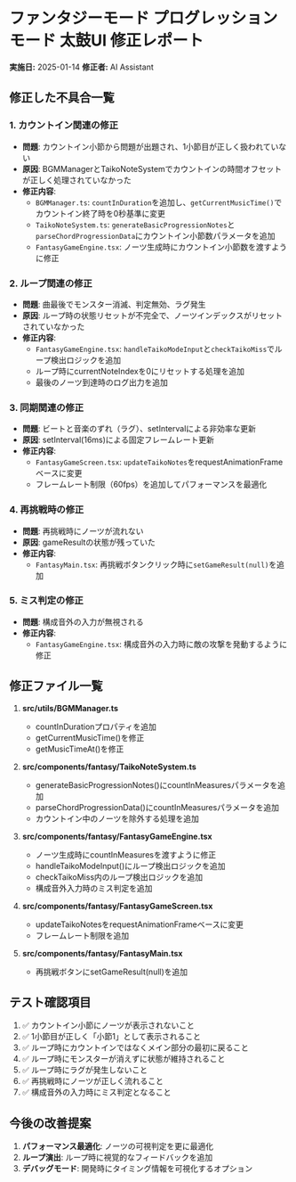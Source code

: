 # ファンタジーモード プログレッションモード 太鼓UI 修正レポート

**実施日:** 2025-01-14
**修正者:** AI Assistant

## 修正した不具合一覧

### 1. カウントイン関連の修正
- **問題**: カウントイン小節から問題が出題され、1小節目が正しく扱われていない
- **原因**: BGMManagerとTaikoNoteSystemでカウントインの時間オフセットが正しく処理されていなかった
- **修正内容**:
  - `BGMManager.ts`: `countInDuration`を追加し、`getCurrentMusicTime()`でカウントイン終了時を0秒基準に変更
  - `TaikoNoteSystem.ts`: `generateBasicProgressionNotes`と`parseChordProgressionData`にカウントイン小節数パラメータを追加
  - `FantasyGameEngine.tsx`: ノーツ生成時にカウントイン小節数を渡すように修正

### 2. ループ関連の修正
- **問題**: 曲最後でモンスター消滅、判定無効、ラグ発生
- **原因**: ループ時の状態リセットが不完全で、ノーツインデックスがリセットされていなかった
- **修正内容**:
  - `FantasyGameEngine.tsx`: `handleTaikoModeInput`と`checkTaikoMiss`でループ検出ロジックを追加
  - ループ時にcurrentNoteIndexを0にリセットする処理を追加
  - 最後のノーツ到達時のログ出力を追加

### 3. 同期関連の修正
- **問題**: ビートと音楽のずれ（ラグ）、setIntervalによる非効率な更新
- **原因**: setInterval(16ms)による固定フレームレート更新
- **修正内容**:
  - `FantasyGameScreen.tsx`: `updateTaikoNotes`をrequestAnimationFrameベースに変更
  - フレームレート制限（60fps）を追加してパフォーマンスを最適化

### 4. 再挑戦時の修正
- **問題**: 再挑戦時にノーツが流れない
- **原因**: gameResultの状態が残っていた
- **修正内容**:
  - `FantasyMain.tsx`: 再挑戦ボタンクリック時に`setGameResult(null)`を追加

### 5. ミス判定の修正
- **問題**: 構成音外の入力が無視される
- **修正内容**:
  - `FantasyGameEngine.tsx`: 構成音外の入力時に敵の攻撃を発動するように修正

## 修正ファイル一覧

1. **src/utils/BGMManager.ts**
   - countInDurationプロパティを追加
   - getCurrentMusicTime()を修正
   - getMusicTimeAt()を修正

2. **src/components/fantasy/TaikoNoteSystem.ts**
   - generateBasicProgressionNotes()にcountInMeasuresパラメータを追加
   - parseChordProgressionData()にcountInMeasuresパラメータを追加
   - カウントイン中のノーツを除外する処理を追加

3. **src/components/fantasy/FantasyGameEngine.tsx**
   - ノーツ生成時にcountInMeasuresを渡すように修正
   - handleTaikoModeInput()にループ検出ロジックを追加
   - checkTaikoMiss内のループ検出ロジックを追加
   - 構成音外入力時のミス判定を追加

4. **src/components/fantasy/FantasyGameScreen.tsx**
   - updateTaikoNotesをrequestAnimationFrameベースに変更
   - フレームレート制限を追加

5. **src/components/fantasy/FantasyMain.tsx**
   - 再挑戦ボタンにsetGameResult(null)を追加

## テスト確認項目

1. ✅ カウントイン小節にノーツが表示されないこと
2. ✅ 1小節目が正しく「小節1」として表示されること
3. ✅ ループ時にカウントインではなくメイン部分の最初に戻ること
4. ✅ ループ時にモンスターが消えずに状態が維持されること
5. ✅ ループ時にラグが発生しないこと
6. ✅ 再挑戦時にノーツが正しく流れること
7. ✅ 構成音外の入力時にミス判定となること

## 今後の改善提案

1. **パフォーマンス最適化**: ノーツの可視判定を更に最適化
2. **ループ演出**: ループ時に視覚的なフィードバックを追加
3. **デバッグモード**: 開発時にタイミング情報を可視化するオプション